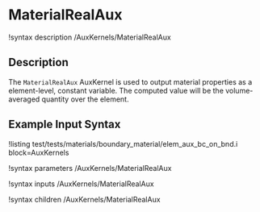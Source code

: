 # MaterialRealAux

!syntax description /AuxKernels/MaterialRealAux

## Description

The `MaterialRealAux` AuxKernel is used to output material properties as a element-level,
constant variable. The computed value will be the volume-averaged quantity over the element.

## Example Input Syntax

!listing test/tests/materials/boundary_material/elem_aux_bc_on_bnd.i block=AuxKernels

!syntax parameters /AuxKernels/MaterialRealAux

!syntax inputs /AuxKernels/MaterialRealAux

!syntax children /AuxKernels/MaterialRealAux

